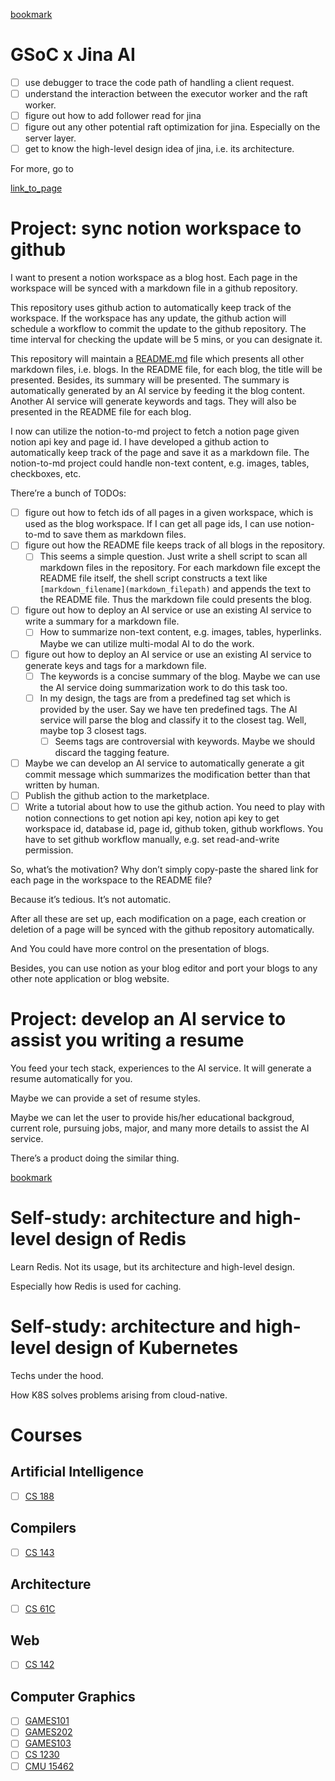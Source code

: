 
[bookmark](https://mp.weixin.qq.com/s?__biz=MjM5ODYxMDA5OQ==&mid=2651961486&idx=1&sn=b319a87f87797d5d662ab4715666657f&chksm=bd2d0d528a5a84446fb88da7590e6d4e5ad06cfebb5cb57a83cf75056007ba29515c85b9a24c&scene=21#wechat_redirect)


# GSoC x Jina AI

- [ ] use debugger to trace the code path of handling a client request.
- [ ] understand the interaction between the executor worker and the raft worker.
- [ ] figure out how to add follower read for jina
- [ ] figure out any other potential raft optimization for jina. Especially on the server layer.
- [ ] get to know the high-level design idea of jina, i.e. its architecture.

For more, go to 


[link_to_page](1a15db43-a459-4971-b99f-bcfb565d2c9d)


# Project: sync notion workspace to github


I want to present a notion workspace as a blog host. Each page in the workspace will be synced with a markdown file in a github repository. 


This repository uses github action to automatically keep track of the workspace. If the workspace has any update, the github action will schedule a workflow to commit the update to the github repository. The time interval for checking the update will be 5 mins, or you can designate it.


This repository will maintain a [README.md](http://readme.md/) file which presents all other markdown files, i.e. blogs. In the README file, for each blog, the title will be presented. Besides, its summary will be presented. The summary is automatically generated by an AI service by feeding it the blog content. Another AI service will generate keywords and tags. They will also be presented in the README file for each blog.


I now can utilize the notion-to-md project to fetch a notion page given notion api key and page id. I have developed a github action to automatically keep track of the page and save it as a markdown file. The notion-to-md project could handle non-text content, e.g. images, tables, checkboxes, etc.


There’re a bunch of TODOs:

- [ ] figure out how to fetch ids of all pages in a given workspace, which is used as the blog workspace. If I can get all page ids, I can use notion-to-md to save them as markdown files.
- [ ] figure out how the README file keeps track of all blogs in the repository.
	- [ ] This seems a simple question. Just write a shell script to scan all markdown files in the repository. For each markdown file except the README file itself, the shell script constructs a text like `[markdown_filename](markdown_filepath)` and appends the text to the README file. Thus the markdown file could presents the blog.
- [ ] figure out how to deploy an AI service or use an existing AI service to write a summary for a markdown file.
	- [ ] How to summarize non-text content, e.g. images, tables, hyperlinks. Maybe we can utilize multi-modal AI to do the work.
- [ ] figure out how to deploy an AI service or use an existing AI service to generate keys and tags for a markdown file.
	- [ ] The keywords is a concise summary of the blog. Maybe we can use the AI service doing summarization work to do this task too.
	- [ ] In my design, the tags are from a predefined tag set which is provided by the user. Say we have ten predefined tags. The AI service will parse the blog and classify it to the closest tag. Well, maybe top 3 closest tags.
		- [ ] Seems tags are controversial with keywords. Maybe we should discard the tagging feature.
- [ ] Maybe we can develop an AI service to automatically generate a git commit message which summarizes the modification better than that written by human.
- [ ] Publish the github action to the marketplace.
- [ ] Write a tutorial about how to use the github action. You need to play with notion connections to get notion api key, notion api key to get workspace id, database id, page id, github token, github workflows. You have to set github workflow manually, e.g. set read-and-write permission.

So, what’s the motivation? Why don’t simply copy-paste the shared link for each page in the workspace to the README file?


Because it’s tedious. It’s not automatic. 


After all these are set up, each modification on a page, each creation or deletion of a page will be synced with the github repository automatically.


And You could have more control on the presentation of blogs.


Besides, you can use notion as your blog editor and port your blogs to any other note application or blog website.


# Project: develop an AI service to assist you writing a resume


You feed your tech stack, experiences to the AI service. It will generate a resume automatically for you.


Maybe we can provide a set of resume styles.


Maybe we can let the user to provide his/her educational backgroud, current role, pursuing jobs, major, and many more details to assist the AI service.


There’s a product doing the similar thing. 


[bookmark](https://baynana.co/)


# Self-study: architecture and high-level design of Redis


Learn Redis. Not its usage, but its architecture and high-level design.


Especially how Redis is used for caching.


# Self-study: architecture and high-level design of Kubernetes


Techs under the hood. 


How K8S solves problems arising from cloud-native. 


# Courses


## Artificial Intelligence

- [ ] [CS 188](https://inst.eecs.berkeley.edu/~cs188/sp23/)

## Compilers

- [ ] [CS 143](https://web.stanford.edu/class/cs143/)

## Architecture

- [ ] [CS 61C](https://cs61c.org/sp23/)

## Web

- [ ] [CS 142](https://web.stanford.edu/class/cs142/index.html)

## Computer Graphics

- [ ] [GAMES101](http://games-cn.org/intro-graphics/)
- [ ] [GAMES202](https://sites.cs.ucsb.edu/~lingqi/teaching/games202.html)
- [ ] [GAMES103](http://games-cn.org/games103/)
- [ ] [CS 1230](https://cs1230.graphics/)
- [ ] [CMU 15462](http://15462.courses.cs.cmu.edu/spring2023/)
